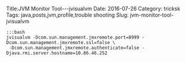 Title:JVM Monitor Tool---jvisualvm
Date: 2016-07-26
Category: tricksk 
Tags: java,posts,jvm,profile,trouble shooting
Slug: jvm-monitor-tool-jvisualvm

    :::bash
    jvisualvm -Dcom.sun.management.jmxremote.port=8999 -Dcom.sun.management.jmxremote.ssl=false \
     -Dcom.sun.management.jmxremote.authenticate=false -Djava.rmi.server.hostname=10.86.46.252
